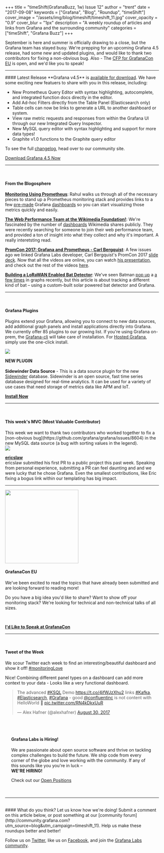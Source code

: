 +++
title = "timeShift(GrafanaBuzz, 1w) Issue 12"
author = "trent"
date = "2017-09-08"
keywords = ["Grafana", "Blog", "Roundup", "timeShift"]
cover_image = "/assets/img/blog/timeshift/timeshift_11.jpg"
cover_opacity = "0.9"
cover_blur = "1px"
description = "A weekly roundup of articles and links from Grafana and the surrounding community"
categories = ["timeShift", "Grafana Buzz"]
+++

September is here and summer is officially drawing to a close, but the Grafana team has stayed busy. We're prepping for an upcoming Grafana 4.5 release, had some new and updated plugins, and would like to thank two contributors for fixing a non-obvious bug. Also - The <a href="http://grafana.com/grafanacon-cfp?utm_source=blog&utm_campaign=timeshift_11" target="_blank">CFP for GrafanaCon EU</a> is open, and we'd like you to speak!
<br />
<hr />
#### Latest Release
**Grafana v4.5** is <a href="https://grafana.com/grafana/download?utm_source=blog&utm_campaign=timeshift_12" target="_blank">available for download</a>.
We have some exciting new featuers to share with you in this release, including:

- New Prometheus Query Editor with syntax highlighting, autocomplete, and integrated function docs directly in the editor.
- Add Ad-hoc Filters directly from the Table Panel (Elasticsearch only)
- Table cells can now be links to generate a URL to another dashboard or system.
- View raw metric requests and responses from within the Grafana UI through our new Integrated Query Inspector.
- New MySQL query editor with syntax highlighting and support for more data types!
- Graphite v1.0 functions to the Graphite query editor

To see the full [changelog](https://community.grafana.com/t/release-notes-for-grafana-v4-5-0/2573/?utm_source=blog&utm_campaign=timeshift_8), head over to our community site.

<a href="https://grafana.com/grafana/download?utm_source=blog&utm_campaign=timeshift_12" target="_blank" class="btn btn--primary">Download Grafana 4.5 Now</a>

<hr />
<br />


#### From the Blogosphere
[**Monitoring Using Prometheus**](https://rahulwa.com/post/monitoring-using-prometheus/): Rahul walks us through all of the necessary pieces to stand up a Prometheus monitoring stack and provides links to a few <a href="https://grafana.com/dashboards/22?utm_source=blog&utm_campaign=timeshift_12" target="_blank">pre-made</a> Grafana <a href="https://grafana.com/dashboards/405?utm_source=blog&utm_campaign=timeshift_12" target="_blank">dashboards</a> so you can start visualizing those metrics quickly and easily.

[**The Web Performance Team at the Wikimedia Foundation!**](https://www.peterhedenskog.com/blog/2017/05/join-the-web-performance-team-at-wikimedia/): We're fascinated by the number of <a href="https://grafana.wikimedia.org/?orgId=1" target="_blank">dashboards</a> Wikimedia shares publicly. They were recently searching for someone to join their web performance team, and provided a ton of insight into what they collect and why it's important. A really interetsting read.

[**PromCon 2017: Grafana and Prometheus - Carl Bergquist**](https://www.youtube.com/watch?v=PDpP1uX_orE): A few issues ago we linked Grafana Labs developer, Carl Bergquist's PromCon 2017 <a href="https://docs.google.com/presentation/d/1NTYA6J7qZNhJlFEzaBOB-jVzVAGS8C5etJflAjXvVec/edit#slide=id.p" target="_blank">slide deck</a>. Now that all the videos are online, you can watch <a href="https://www.youtube.com/watch?v=PDpP1uX_orE" target="_blank">his presentation</a>, and check out the rest of the videos <a href="https://www.youtube.com/watch?v=4Pr-z8-r1eo&list=PLoz-W_CUquUlnvoEBbqChb7A0ZEZsWSXt" target="_blank">here</a>.

[**Building a LoRaWAN Enabled Bat Detector**](https://www.rs-online.com/designspark/building-a-lorawan-enabled-bat-detector): We've seen Batman <a href="https://twitter.com/vpetersson/status/898472680042754048/photo/1?ref_src=twsrc%5Etfw&ref_url=http%3A%2F%2Flocalhost%3A3002%2F2017%2F08%2F18%2Ftimeshiftgrafanabuzz-1w-issue-9%2F" target="_blank">pop up</a> a <a href="https://twitter.com/cubeeek/status/900035936553250816/photo/1?ref_src=twsrc%5Etfw&ref_url=http%3A%2F%2Flocalhost%3A3002%2F2017%2F08%2F25%2Ftimeshiftgrafanabuzz-1w-issue-10%2F" target="_blank">a few times</a> in graphs recently, but this article is about tracking a different kind of bat – using a custom-built solar powered bat detector and Grafana.


<hr />
<br />

#### Grafana Plugins
Plugins extend your Grafana, allowing you to connect to new data sources, add additional graph panels and install applications directly into Grafana. We currently offer 85 plugins to our growing list.  If you're using Grafana on-prem, the <a href="http://docs.grafana.org/administration/cli/#grafana-cli?utm_source=blog&utm_campaign=timeshift_12" target="_blank">Grafana-cli</a> will take care of installation. For <a href="https://grafana.com/cloud/grafana?utm_source=blog&utm_campaign=timeshift_12" target="_blank">Hosted Grafana</a>, simply use the one-click install.



<div class="blog-plugin">
	<div class="row row--md-gutters blog-plugin-grid">
		<div class="col col--sm-2 blog-plugin-grid__item">
			<img style="border-radius: 0;" src="https://grafana.com/api/plugins/sidewinder-datasource/versions/0.0.1/logos/large" />
		</div>
		<div class="col col--sm-10 blog-plugin-grid__item">
			<p>
				<div class="new-plugin-tag"><strong>NEW PLUGIN</strong></div><br/>
				<strong>Sidewinder Data Source</strong> - This is a data source plugin for the new <a href="https://grafana.com/plugins/sidewinder-datasource?utm_source=blog&utm_campaign=timeshift_11" target="_blank">Sidewinder</a> database. Sidewinder is an open source, fast time series database designed for real-time analytics. It can be used for a variety of use cases that need storage of metrics data like APM and IoT.
			</p>
			<p>
				<a class="btn btn-outline btn-small" href="https://grafana.com/plugins/sidewinder-datasource?utm_source=blog&utm_campaign=timeshift_11" target="_blank"><strong>Install Now</strong></a>
			</p>
		</div>
	</div>
</div>


<hr />
<br />

<h4>This week's MVC (Most Valuable Contributor)</h4>
This week we want to thank two contributors who worked together to fix a [non-obvious bug](https://github.com/grafana/grafana/issues/8604) in the new MySQL data source (a bug with sorting values in the legend). 

<div class="blog-plugin">
	<div class="row row--md-gutters blog-plugin-grid">
		<div class="col col--sm-2 blog-plugin-grid__item">
			<img class="mvc" src="https://avatars1.githubusercontent.com/u/363662?v=4&s=460" />
		</div>
		<div class="col col--sm-10 blog-plugin-grid__item">
			<p>
				<strong><a href="https://github.com/ericslaw" target="_blank">ericslaw</a></strong><br/>
				ericslaw submitted his first PR to a public project this past week. Speaking from personal experience, submitting a PR can feel daunting and and we were lucky that he chose Grafana. Even the smallest contributions, like Eric fixing a bogus link within our templating has big impact.
			</p>
		</div>
	</div>
</div>

<hr />

<div>
	<div class="row row--md-gutters blog-plugin-grid">
		<div class="col col--sm-4 blog-plugin-grid__item">
			<img style="border-radius: 0; width: 240px;" src="/assets/img/blog/timeshift/grafanacon_eu_announcement.png" />
		</div>
		<div class="col col--sm-8 blog-plugin-grid__item">
			<h4>GrafanaCon EU</h4>
			<p>
				We've been excited to read the topics that have already been submitted and are looking forward to reading more!
			</p>
			<p>
				Do you have a big idea you'd like to share? Want to show off your monitoring stack? We're looking for technical and non-technical talks of all sizes.
			</p>
			<br />
			<p>
				<a class="btn btn-outline btn-small" href="http://grafana.com/grafanacon-cfp?utm_source=blog&utm_campaign=timeshift_12" target="_blank"><strong>I'd Like to Speak at GrafanaCon</strong></a>
			</p>
		</div>
	</div>
</div>

<hr />
<br />

#### Tweet of the Week
We scour Twitter each week to find an interesting/beautiful dashboard and show it off! <a href="https://twitter.com/hashtag/monitoringlove?src=hash" target="_blank">#monitoringLove</a>
<p>Nice! Combining different panel types on a dashboard can add more context to your data - Looks like a very functional dashboard.</p>

<blockquote class="twitter-tweet" data-lang="en"><p lang="en" dir="ltr">The advanced <a href="https://twitter.com/hashtag/KSQL?src=hash">#KSQL</a> Demo <a href="https://t.co/4ifWJzXhu2">https://t.co/4ifWJzXhu2</a> links <a href="https://twitter.com/hashtag/Kafka?src=hash">#Kafka</a>, <a href="https://twitter.com/hashtag/Elasticsearch?src=hash">#Elasticsearch</a>, <a href="https://twitter.com/hashtag/Grafana?src=hash">#Grafana</a> - good <a href="https://twitter.com/confluentinc">@confluentinc</a> is not content with HelloWorld 👀 <a href="https://t.co/RN4kDkxUuR">pic.twitter.com/RN4kDkxUuR</a></p>&mdash; Alex Hafner (@alexhafner) <a href="https://twitter.com/alexhafner/status/902887343614558208">August 30, 2017</a></blockquote>
<script async src="//platform.twitter.com/widgets.js" charset="utf-8"></script>

<br />
<div style=" padding: 20px; background: url(/assets/img/blog/timeshift/polygon_texture_black.jpg); background-size: cover; border-radius: 4px;">
	<h4>Grafana Labs is Hiring!</h4>
	<p>We are passionate about open source software and thrive on tackling complex challenges to build the future. We ship code from every corner of the globe and love working with the community. If any of this sounds like you you're in luck – <br /><strong>WE'RE HIRING!</strong></p>
	<p>Check out our <a class="btn btn-outline" href="https://grafana.com/about/hiring?utm_source=blog&utm_campaign=timeshift_12" target="_blank">Open Positions</a></p>
</div>

<hr />
<br />
#### What do you think?
Let us know how we're doing! Submit a comment on this article below, or post something at our [community forum](http://community.grafana.com?utm_source=blog&utm_campaign=timeshift_11). Help us make these roundups better and better!

Follow us on [Twitter](http://twitter.com/grafana), like us on [Facebook](http://facebook.com/grafana), and join the [Grafana Labs community](http://grafana.com/signup?utm_source=blog&utm_campaign=timeshift_11).



